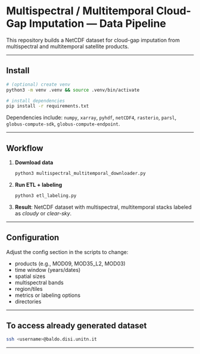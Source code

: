 
# Multispectral / Multitemporal Cloud-Gap Imputation — Data Pipeline

This repository builds a NetCDF dataset for cloud-gap imputation from multispectral and multitemporal satellite products.

---

## Install

```bash
# (optional) create venv
python3 -m venv .venv && source .venv/bin/activate

# install dependencies
pip install -r requirements.txt
```

Dependencies include: `numpy`, `xarray`, `pyhdf`, `netCDF4`, `rasterio`, `parsl`, `globus-compute-sdk`, `globus-compute-endpoint`.

---

## Workflow

1. **Download data**

   ```bash
   python3 multispectral_multitemporal_downloader.py
   ```
2. **Run ETL + labeling**

   ```bash
   python3 etl_labeling.py
   ```
3. **Result**: NetCDF dataset with multispectral, multitemporal stacks labeled as *cloudy* or *clear-sky*.

---

## Configuration

Adjust the config section in the scripts to change:

* products (e.g., MOD09, MOD35\_L2, MOD03)
* time window (years/dates)
* spatial sizes
* multispectral bands
* region/tiles
* metrics or labeling options
* directories

---

## To access already generated dataset

```bash
ssh <username>@baldo.disi.unitn.it
```

---
